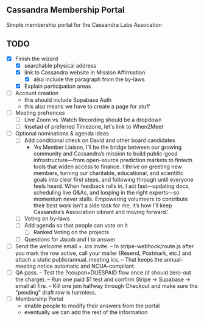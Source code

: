 ## Cassandra Membership Portal

Simple membership portal for the Cassandra Labs Assocation

## TODO 

- [x] Finish the wizard
    - [x] searchable physical address
    - [x] link to Cassandra website in Mission Affirmation 
        - [x] also include the paragraph from the by-laws
    - [x] Explain participation areas
- [ ] Account creation
    - this should include Supabase Auth 
    - this also means we have to create a page for stuff
- [ ] Meeting prefrences 
    - [ ] Live Zoom vs. Watch Recording should be a dropdown 
    - [ ] Insetad of preferred Timezone, let's link to When2Meet
- [ ] Optional nominations & agenda ideas
    - [ ] Add conditional check on David and other board candidates
        - 'As Member Liaison, I’ll be the bridge between our growing community and Cassandra’s mission to build public-good infrastructure—from open-source prediction markets to fintech tools that widen access to finance. I thrive on greeting new members, turning our charitable, educational, and scientific goals into clear first steps, and following through until everyone feels heard. When feedback rolls in, I act fast—updating docs, scheduling live Q&As, and looping in the right experts—so momentum never stalls. Empowering volunteers to contribute their best work isn’t a side task for me; it’s how I’ll keep Cassandra’s Association vibrant and moving forward.'
    - [ ] Voting on by-laws
    - [ ] Add agenda so that people can vote on it
        - [ ] Ranked Voting on the projects
    - [ ] Questions for Jacob and I to answer
- [ ] Send the welcome email + .ics invite.
    – In stripe-webhook/route.js after you mark the row active, call your mailer (Resend, Postmark, etc.) and attach a static public/annual_meeting.ics.
    – That keeps the annual-meeting notice automatic and NCUA-compliant.
- [ ] QA pass.
    – Test the ?coupon=DUESPAID flow once (it should zero-out the charge).
    – Run one paid $1 test and confirm Stripe → Supabase → email all fire.
    – Kill one join halfway through Checkout and make sure the “pending” draft row is harmless.
- [ ] Membership Portal
    - enable people to modify their answers from the portal 
    - eventually we can add the rest of the information